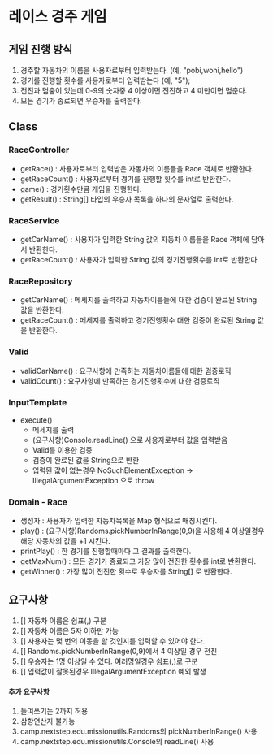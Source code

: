 # 레이스 경주 게임

## 게임 진행 방식
1. 경주할 자동차의 이름을 사용자로부터 입력받는다. (예, "pobi,woni,hello")
2. 경기를 진행할 횟수를 사용자로부터 입력받는다 (예, "5");
3. 전진과 멈춤이 있는데 0-9의 숫자중 4 이상이면 전진하고 4 미만이면 멈춘다.
4. 모든 경기가 종료되면 우승자를 출력한다.

## Class

### RaceController
- getRace() : 사용자로부터 입력받은 자동차의 이름들을 Race 객체로 반환한다.
- getRaceCount() : 사용자로부터 경기를 진행할 횟수를 int로 반환한다.
- game() : 경기횟수만큼 게임을 진행한다.
- getResult() : String[] 타입의 우승자 목록을 하나의 문자열로 출력한다.

### RaceService
- getCarName() : 사용자가 입력한 String 값의 자동차 이름들을 Race 객체에 담아서 반환한다.
- getRaceCount() : 사용자가 입력한 String 값의 경기진행횟수를 int로 반환한다.

### RaceRepository
- getCarName() : 메세지를 출력하고 자동차이름들에 대한 검증이 완료된 String 값을 반환한다.
- getRaceCount() : 메세지를 출력하고 경기진행횟수 대한 검증이 완료된 String 값을 반환한다.

### Valid
- validCarName() : 요구사항에 만족하는 자동차이름들에 대한 검증로직
- validCount() : 요구사항에 만족하는 경기진행횟수에 대한 검증로직

### InputTemplate
- execute() 
  - 메세지를 출력
  - (요구사항)Console.readLine() 으로 사용자로부터 값을 입력받음
  - Valid를 이용한 검증
  - 검증이 완료된 값을 String으로 반환
  - 입력된 값이 없는경우 NoSuchElementException -> IllegalArgumentException 으로 throw

### Domain - Race
- 생성자 : 사용자가 입력한 자동차목록을 Map 형식으로 매칭시킨다.
- play() : (요구사항)Randoms.pickNumberInRange(0,9)을 사용해 4 이상일경우 해당 자동차의 값을 +1 시킨다.
- printPlay() : 한 경기를 진행할때마다 그 결과를 출력한다.
- getMaxNum() : 모든 경기가 종료되고 가장 많이 전진한 횟수를 int로 반환한다.
- getWinner() : 가장 많이 전진한 횟수로 우승자를 String[] 로 반환한다.


## 요구사항
1. [] 자동차 이름은 쉼표(,) 구분
2. [] 자동차 이름은 5자 이하만 가능
3. [] 사용자는 몇 번의 이동을 할 것인지를 입력할 수 있어야 한다. 
4. [] Randoms.pickNumberInRange(0,9)에서 4 이상일 경우 전진
5. [] 우승자는 1명 이상일 수 있다. 여러명일경우 쉼표(,)로 구분
6. [] 입력값이 잘못된경우 IllegalArgumentException 예외 발생

#### 추가 요구사항
1. 들여쓰기는 2까지 허용
2. 삼항연산자 불가능
3. camp.nextstep.edu.missionutils.Randoms의 pickNumberInRange() 사용
4. camp.nextstep.edu.missionutils.Console의 readLine() 사용


